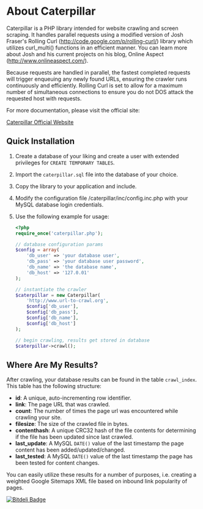 # About Caterpillar #

Caterpillar is a PHP library intended for website crawling and screen scraping.  It handles parallel requests using a modified version of Josh Fraser's Rolling Curl (http://code.google.com/p/rolling-curl/) library which utilizes curl_multi() functions in an efficient manner.  You can learn more about Josh and his current projects on his blog, Online Aspect (http://www.onlineaspect.com/).

Because requests are handled in parallel, the fastest completed requests will trigger enqueuing any newly found URLs, ensuring the crawler runs continuously and efficiently.  Rolling Curl is set to allow for a maximum number of simultaneous connections to ensure you do not DOS attack the requested host with requests.

For more documentation, please visit the official site:

[Caterpillar Official Website](https://www.coreyballou.com/projects/caterpillar-curl-multiget/)

## Quick Installation ##

1. Create a database of your liking and create a user with extended privileges for `CREATE TEMPORARY TABLES`.
2. Import the `caterpillar.sql` file into the database of your choice.
3. Copy the library to your application and include.
4. Modify the configuration file /caterpillar/inc/config.inc.php with your MySQL database login credentials.
5. Use the following example for usage:

    ```php
    <?php
	require_once('caterpillar.php');
    
    // database configuration params
    $config = array(
        'db_user' => 'your database user',
        'db_pass' => 'your database user password',
        'db_name' => 'the database name',
        'db_host' => '127.0.01'
    );

    // instantiate the crawler
	$caterpillar = new Caterpillar(
	    'http://www.url-to-crawl.org', 
	    $config['db_user'], 
	    $config['db_pass'], 
	    $config['db_name'], 
	    $config['db_host']
	);
	
    // begin crawling, results get stored in database
	$caterpillar->crawl();
    ```
    
## Where Are My Results? ##

After crawling, your database results can be found in the table `crawl_index`. This table has the following structure:

* **id**: A unique, auto-incrementing row identifier.
* **link**: The page URL that was crawled.
* **count**: The number of times the page url was encountered while crawling your site.
* **filesize**: The size of the crawled file in bytes.
* **contenthash**: A unique CRC32 hash of the file contents for determining if the file has been updated since last crawled.
* **last_update**: A MySQL `DATE()` value of the last timestamp the page content has been added/updated/changed.
* **last_tested**: A MySQL `DATE()` value of the last timestamp the page has been tested for content changes.

You can easily utilize these results for a number of purposes, i.e. creating a weighted Google Sitemaps XML file based on inbound link popularity of pages.


[![Bitdeli Badge](https://d2weczhvl823v0.cloudfront.net/cballou/caterpillar/trend.png)](https://bitdeli.com/free "Bitdeli Badge")

